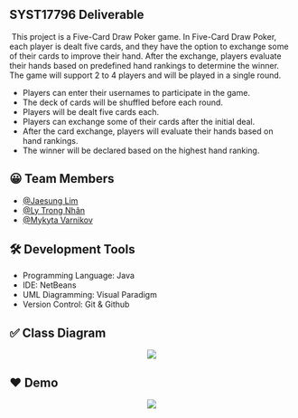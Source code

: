 ## SYST17796 Deliverable
&nbsp;This project is a Five-Card Draw Poker game. In Five-Card Draw Poker, each player is dealt five cards, and they have the option to exchange some of their cards to improve their hand. After the exchange, players evaluate their hands based on predefined hand rankings to determine the winner. The game will support 2 to 4 players and will be played in a single round.

<ul>
  <li>Players can enter their usernames to participate in the game.</li>
  <li>The deck of cards will be shuffled before each round.</li>
  <li>Players will be dealt five cards each.</li>
  <li>Players can exchange some of their cards after the initial deal.</li>
  <li>After the card exchange, players will evaluate their hands based on hand rankings.</li>
  <li>The winner will be declared based on the highest hand ranking.</li>
</ul>

## 😀 Team Members
- [@Jaesung Lim](https://www.github.com/Jay-Sung-Lim)
- [@Ly Trong Nhân](https://github.com/nhanbrad123)
- [@Mykyta Varnikov](https://github.com/caravanne)

## 🛠 Development Tools
<ul>
  <li>Programming Language: Java</li>
  <li>IDE: NetBeans</li>
  <li>UML Diagramming: Visual Paradigm</li>
  <li>Version Control: Git & Github</li>
</ul>

## ✅ Class Diagram
<div align="center">
  <img src="https://github.com/Jay-Sung-Lim/SYST17796-Deliverable1/assets/107202611/561123d8-e3de-48b3-9971-9c6e7fe7a764">
</div>

## ❤ Demo
<div align="center">
  <img src="https://github.com/Jay-Sung-Lim/SYST17796-Deliverable1/assets/107202611/da1b83d8-0830-4193-99b4-cae920b026b0">
</div>
